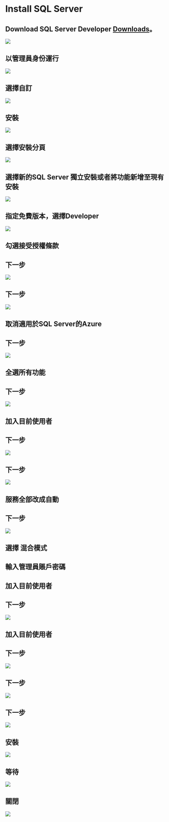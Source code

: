  # Install SQL Server

 ## Download SQL Server Developer [**Downloads**](https://www.microsoft.com/zh-tw/sql-server/sql-server-downloads "在新分頁開啓鏈接")。
 ![](https://github.com/AdamXu23/Database/blob/main/MSSQL/Install%20SQL%20Server%20Developer/Image/Download%20SQL%20Server%20Developer.PNG)
 ## 以管理員身份運行
 ![](https://github.com/AdamXu23/Database/blob/main/MSSQL/Install%20SQL%20Server%20Developer/Image/Install1.png)
 ## 選擇自訂
 ![](https://github.com/AdamXu23/Database/blob/main/MSSQL/Install%20SQL%20Server%20Developer/Image/Install2.png)
 ## 安裝
 ![](https://github.com/AdamXu23/Database/blob/main/MSSQL/Install%20SQL%20Server%20Developer/Image/Install3.png)
 ## 選擇安裝分頁
 ![](https://github.com/AdamXu23/Database/blob/main/MSSQL/Install%20SQL%20Server%20Developer/Image/Install4.png)
 ## 選擇新的SQL Server 獨立安裝或者將功能新增至現有安裝
 ![](https://github.com/AdamXu23/Database/blob/main/MSSQL/Install%20SQL%20Server%20Developer/Image/Install5.png)
 ## 指定免費版本，選擇Developer
 ![](https://github.com/AdamXu23/Database/blob/main/MSSQL/Install%20SQL%20Server%20Developer/Image/Install6.png)
 ## 勾選接受授權條款
 ## 下一步
 ![](https://github.com/AdamXu23/Database/blob/main/MSSQL/Install%20SQL%20Server%20Developer/Image/Install7.png)
 ## 下一步
 ![](https://github.com/AdamXu23/Database/blob/main/MSSQL/Install%20SQL%20Server%20Developer/Image/Install8.png)
 ## 取消適用於SQL Server的Azure
 ## 下一步
 ![](https://github.com/AdamXu23/Database/blob/main/MSSQL/Install%20SQL%20Server%20Developer/Image/Install9.png)
 ## 全選所有功能
 ## 下一步
 ![](https://github.com/AdamXu23/Database/blob/main/MSSQL/Install%20SQL%20Server%20Developer/Image/Install10.png)
 ## 加入目前使用者
 ## 下一步
 ![](https://github.com/AdamXu23/Database/blob/main/MSSQL/Install%20SQL%20Server%20Developer/Image/Install11.png)
 ## 下一步
 ![](https://github.com/AdamXu23/Database/blob/main/MSSQL/Install%20SQL%20Server%20Developer/Image/Install12.png)
 ## 服務全部改成自動
 ## 下一步
 ![](https://github.com/AdamXu23/Database/blob/main/MSSQL/Install%20SQL%20Server%20Developer/Image/Install13.png)
 ## 選擇 混合模式
 ## 輸入管理員賬戶密碼
 ## 加入目前使用者
 ## 下一步
 ![](https://github.com/AdamXu23/Database/blob/main/MSSQL/Install%20SQL%20Server%20Developer/Image/Install14.png)
 ## 加入目前使用者
 ## 下一步
 ![](https://github.com/AdamXu23/Database/blob/main/MSSQL/Install%20SQL%20Server%20Developer/Image/Install15.png)
 ## 下一步
 ![](https://github.com/AdamXu23/Database/blob/main/MSSQL/Install%20SQL%20Server%20Developer/Image/Install16.png)
 ## 下一步
 ![](https://github.com/AdamXu23/Database/blob/main/MSSQL/Install%20SQL%20Server%20Developer/Image/Install17.png)
 ## 安裝
 ![](https://github.com/AdamXu23/Database/blob/main/MSSQL/Install%20SQL%20Server%20Developer/Image/Install18.png)
 ## 等待
 ![](https://github.com/AdamXu23/Database/blob/main/MSSQL/Install%20SQL%20Server%20Developer/Image/Install19.png)
 ## 關閉
 ![](https://github.com/AdamXu23/Database/blob/main/MSSQL/Install%20SQL%20Server%20Developer/Image/Install20.png)

